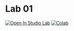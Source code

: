 # Lab 01

[![Open In Studio Lab](https://studiolab.sagemaker.aws/studiolab.svg)](https://studiolab.sagemaker.aws/import/github/surrey-nlp/NLP-2023/blob/main/lab01/lab01.ipynb)
[![Colab](https://colab.research.google.com/assets/colab-badge.svg)](https://colab.research.google.com/github/surrey-nlp/NLP-2023/blob/main/lab01/lab01.ipynb)
